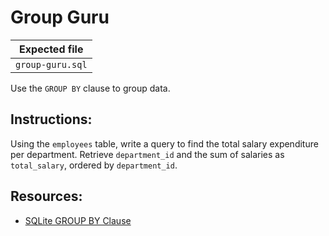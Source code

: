 # Group Guru

| Expected file |
| ------------- |
| `group-guru.sql` |

Use the `GROUP BY` clause to group data.

## Instructions:

Using the `employees` table, write a query to find the total salary expenditure per department. Retrieve `department_id` and the sum of salaries as `total_salary`, ordered by `department_id`.

## Resources:

- [SQLite GROUP BY Clause](https://www.sqlite.org/lang_select.html#groupby)
